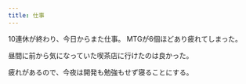 ```yaml
---
title: 仕事
---
```


10連休が終わり、今日からまた仕事。
MTGが6個ほどあり疲れてしまった。

昼間に前から気になっていた喫茶店に行けたのは良かった。

疲れがあるので、今夜は開発も勉強もせず寝ることにする。
